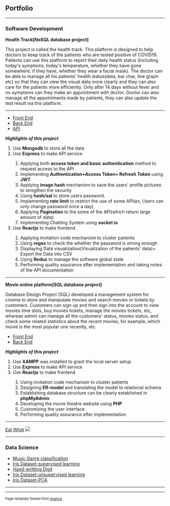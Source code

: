 ## Portfolio

---

### Software Development

**Health Track[NoSQL database project]**
<p>This project is called the health track. This platform is designed to help doctors to keep track of the patients who are tested positive of COVID19.  Patients can use this platform to report their daily health status (including today's symptoms, today's temperature, whether they have gone somewhere. if they have, whether they wear a facial mask). The doctor can be able to manage all his patients' health status(data, bar char, line graph etc) so that they can view the visual data more clearly and they can also care for the patients more efficiently. Only after 14 days without fever and no symptoms can they make an appointment with doctor. Doctor can also manage all the appointments made by patients, they can also update the test result via this platform.  </p>

---
- [Front End](https://github.com/liyishanamy/healthtrackingplatform_frontend)
- [Back End](https://github.com/liyishanamy/healthInformation_backend)
- [API](https://docs.google.com/document/d/15rplKs8JGBj297dSzQFhMPIbVfc3abBbPUhmvtrWwfU/edit)

***Highlights of this project***
<ol>
  <li>Use <strong>Mongodb</strong> to store all the data</li>
  <li>Use <strong>Express</strong> to make API service</li>
  <ol>
    <li>Applying both <strong>access token and basic authentication</strong> method to request access to the API</li>
    <li>Implementing <strong>Authentication+Access Token+ Refresh Token</strong> using <strong>JWT</strong></li>
    <li>Applying <strong>image hash</strong> mechanism to save the users' profile pictures to stregthen the security </li>
    <li>Using <strong>hash/sal</strong> to store users password.</li>
    <li>Implementing <strong>rate limit</strong> to restrict the use of some API(ex, Users can only change password once a day)
    <li>Applying <strong>Pagination</strong> to the some of the API(which return large amount of data)</li>
    <li>Implementing Chatting System using <strong>socket io</strong></li>
     
  </ol>
  <li>Use <strong>Reactjs</strong> to make frontend</li>
  <ol>
    <li>Applying invitation code mechanism to cluster patients</li>
    <li>Using <strong>regex</strong> to check the whether the password is strong enough</li>
    <li>Displaying Data visualization(Visualization of the patients' data)+ Export the Data into CSV</li>
    <li>Using <strong>Redux</strong> to manage the software global state</li>
    <li>Performing quality assurance after implementation and taking notes of the API documentation</li>
    
  </ol>
</ol>


---
**Movie online platform[SQL database project]**
<p>Database Design Project (SQL) developed a management system for cinema to store and manipulate movies and search movies or tickets by customers.  Customers can sign up and then sign into the account to view movies time slots, buy movies tickets, manage the movies tickets, etc, whereas admin can manage all the customers' status, movies status, and check some related statistics about the recent movies, for example, which movie is the most popular one recently, etc. </p>

- [Front End](https://github.com/liyishanamy/movie)
- [Back End](https://github.com/liyishanamy/movie)

***Highlights of this project***
<ol>
  <li>Use <strong>XAMPP</strong> was installed to grant the local server setup</li>
  <li>Use <strong>Express</strong> to make API service</li>
  <li>Use <strong>Reactjs</strong> to make frontend</li>
  <ol>
    <li>Using invitation code mechanism to cluster patients</li>
    <li>Designing <strong>ER-model</strong> and translating the model to relational schema</li>
    <li>Establishing database structure can be clearly established in <strong>phpMyAdmin</strong></li>
    <li>Developing the movie theatre website using <strong>PHP</strong></li>
    <li>Customizing the user interface.</li>
    <li>Performing quality assurance after implementation</li>
  
    
  </ol>
</ol>

---
[Eat What](http://example.com/)
<img src="images/dummy_thumbnail.jpg?raw=true"/>

---

### Data Science

- [Music Genre classification](https://github.com/astralcai/music-genre-classification)
- [Iris Dataset-supervised learning](https://github.com/liyishanamy/iris-dataset)
- [Hand-writting Digit](https://github.com/liyishanamy/neuralNetwork-handWrittenDigit)
- [Iris Dataset-unsupervised learning](https://github.com/liyishanamy/iris_LVQ)
- [Iris Dataset-PCA](https://github.com/liyishanamy/iris_LVQ)


---




---
<p style="font-size:11px">Page template forked from <a href="https://github.com/evanca/quick-portfolio">evanca</a></p>
<!-- Remove above link if you don't want to attibute -->
